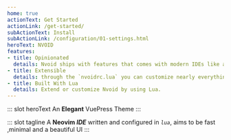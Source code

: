 ```yaml
---
home: true
actionText: Get Started
actionLink: /get-started/
subActionText: Install
subActionLink: /configuration/01-settings.html
heroText: NVOID
features:
- title: Opinionated
  details: Nvoid ships with features that comes with modern IDEs like autocompletion, file explorer, fuzzy finder, LSP.
- title: Extensible
  details: through the `nvoidrc.lua` you can customize nearly everything that comes with Nvoid.
- title: Built With Lua
  details: Extend or customize Nvoid by using Lua.
---
```


::: slot heroText
An <b class="gradient">Elegant</b> VuePress Theme
:::

::: slot tagline
A **Neovim *IDE*** written and configured in *`lua`*, aims to be fast ,minimal and a beautiful UI
:::
